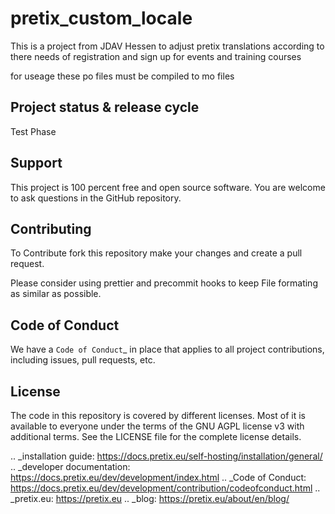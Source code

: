 pretix_custom_locale
======
This is a project from JDAV Hessen to adjust pretix translations according to there needs of registration and sign up for events and training courses 

for useage these po files must be compiled to mo files




Project status & release cycle
------------------------------

Test Phase

Support
-------

This project is 100 percent free and open source software. You are welcome to ask questions in the GitHub
repository. 

Contributing
------------
To Contribute fork this repository make your changes and create a pull request.

Please consider using prettier and precommit hooks to keep File formating as similar as possible.

Code of Conduct
---------------
We have a `Code of Conduct`_ in place that applies to all project contributions,
including issues, pull requests, etc.

License
-------

The code in this repository is covered by different licenses. Most of it is available to everyone under the terms of
the GNU AGPL license v3 with additional terms. See the LICENSE file for the complete license details.

.. _installation guide: https://docs.pretix.eu/self-hosting/installation/general/
.. _developer documentation: https://docs.pretix.eu/dev/development/index.html
.. _Code of Conduct: https://docs.pretix.eu/dev/development/contribution/codeofconduct.html
.. _pretix.eu: https://pretix.eu
.. _blog: https://pretix.eu/about/en/blog/
